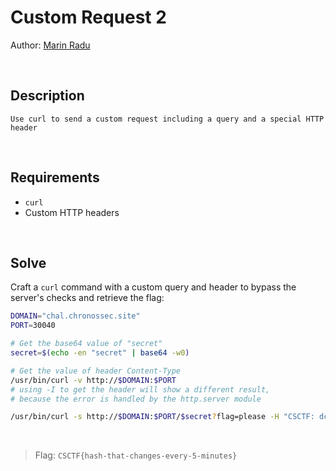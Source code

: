 # Custom Request 2
Author: [Marin Radu](https://github.com/ChronosPK)

<br>

## Description
```
Use curl to send a custom request including a query and a special HTTP header
```

<br>

## Requirements
- `curl`
- Custom HTTP headers

<br>

## Solve
Craft a `curl` command with a custom query and header to bypass the server's checks and retrieve the flag:

```bash
DOMAIN="chal.chronossec.site"
PORT=30040

# Get the base64 value of "secret"
secret=$(echo -en "secret" | base64 -w0)

# Get the value of header Content-Type
/usr/bin/curl -v http://$DOMAIN:$PORT
# using -I to get the header will show a different result, 
# because the error is handled by the http.server module

/usr/bin/curl -s http://$DOMAIN:$PORT/$secret?flag=please -H "CSCTF: dc23933049d8b06808e15916d9cc735bd5c82fc87e5f3a970442f6fc04f5a275"
```

<br>

> Flag: `CSCTF{hash-that-changes-every-5-minutes}`
